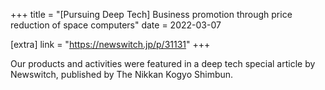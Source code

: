 +++
title = "[Pursuing Deep Tech] Business promotion through price reduction of space computers"
date = 2022-03-07

[extra]
link = "https://newswitch.jp/p/31131"
+++

Our products and activities were featured in a deep tech special article by Newswitch, published by The Nikkan Kogyo Shimbun.
